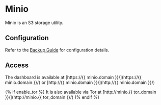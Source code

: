 # Minio

Minio is an S3 storage utility.

## Configuration

Refer to the [Backup Guide](../setup/backups.md) for configuration details.

## Access

The dashboard is available at [https://{{ minio.domain }}/](https://{{ minio.domain }}/) or [http://{{ minio.domain }}/](http://{{ minio.domain }}/)

{% if enable_tor %}
It is also available via Tor at [http://minio.{{ tor_domain }}/](http://minio.{{ tor_domain }}/)
{% endif %}
